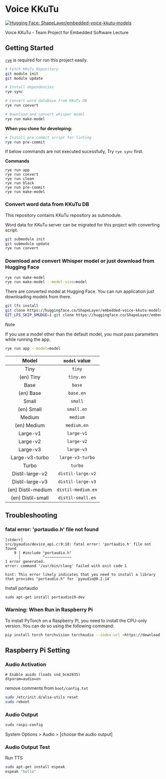# Voice KKuTu

[![Hugging Face: ShapeLayer/embedded-voice-kkutu-models](https://img.shields.io/badge/%F0%9F%A4%97-ShapeLayer%2fembedded--voice--kkutu--models-yellow)](https://huggingface.co/ShapeLayer/embedded-voice-kkutu-models)

Voice KKuTu - Team Project for Embedded Software Lecture

## Getting Started

[`rye`](https://rye.astral.sh) is required for run this project easily.

```sh
# Fetch KKuTu Repository
git module init
git module update

# Install dependencies
rye sync

# Convert word database from KKuTu DB
rye run convert

# Download and convert whisper model
rye run make-model
```

**When you clone for developing:**
```sh
# Install pre commit script for linting
rye run pre-commit
```

If below commands are not executed sucessfully, Try `rye sync` first.

**Commands**
```
rye run app
rye run convert
rye run clean
rye run black
rye run pre-commit
rye run make-model
```

### Convert word data from KKuTu DB
This repository contains KKuTu repository as submodule.  

Word data for KKuTu server can be migrated for this project with converting script.

```sh
git submodule init
git submodule update
rye run convert
```

### Download and convert Whisper model or just download from Hugging Face

```sh
rye run make-model
rye run make-model --model-size=model
```

There are converted model at Hugging Face. You can run application just downloading models from there.

```sh
git lfs install
git clone https://huggingface.co/ShapeLayer/embedded-voice-kkutu-models models
GIT_LFS_SKIP_SMUDGE=1 git clone https://huggingface.co/ShapeLayer/embedded-voice-kkutu-models
```

> [!NOTE]
> If you use a model other than the default model, you must pass parameters while running the app.

```sh
rye run app --model=model
```

| Model | `model` value |
| :-: | :-: |
| Tiny | `tiny` |
| (en) Tiny | `tiny.en` |
| Base | `base` |
| (en) Base | `base.en` |
| Small | `small` |
| (en) Small | `small.en` |
| Medium | `medium` |
| (en) Medium | `medium.en` |
| Large-v1 | `large-v1` |
| Large-v2 | `large-v2` |
| Large-v3 | `large-v3` |
| Large-v3-turbo | `large-v3-turbo` |
| Turbo | `turbo` |
| Distil-large-v2 | `distil-large-v2` |
| Distil-large-v3 | `distil-large-v3` |
| (en) Distil-medium | `distil-medium.en` |
| (en) Distil-small | `distil-small.en` |

## Troubleshooting

### fatal error: 'portaudio.h' file not found

```
[stderr]
src/pyaudio/device_api.c:9:10: fatal error: 'portaudio.h' file not found
    9 | #include "portaudio.h"
      |          ^~~~~~~~~~~~~
1 error generated.
error: command '/usr/bin/clang' failed with exit code 1

hint: This error likely indicates that you need to install a library that provides "portaudio.h" for `pyaudio@0.2.14`
```

Install portaudio
```sh
sudo apt-get install portaudio19-dev  
```


### Warning: When Run in Raspberry Pi
To install PyTorch on a Raspberry Pi, you need to install the CPU-only version. You can do so using the following command:
```sh
pip install torch torchvision torchaudio --index-url <https://download.pytorch.org/whl/cpu>

```


## Raspberry Pi Setting

### Audio Activation
```
# Enable auido (loads snd_bcm2835)
dtparam=audio=on
```
remove comments from `boot/config.txt`

```sh
sudo /etc/init.d/alsa-utils reset
sudo reboot
```


### Audio Output
```sh
sudo raspi-config
```
System Options > Audio > [choose the audio output]

### Audio Output Test
Run TTS
```sh
sudo apt-get install espeak
espeak "hello"
```